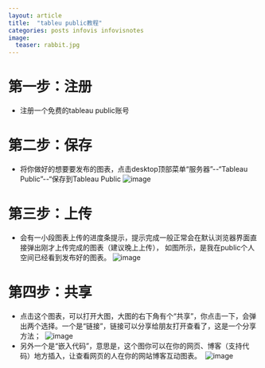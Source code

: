 ```yaml
---
layout: article
title:  "tableu public教程"
categories: posts infovis infovisnotes
image:
  teaser: rabbit.jpg
---
```

# 第一步：注册
- 注册一个免费的tableau public账号
# 第二步：保存
- 将你做好的想要要发布的图表，点击desktop顶部菜单“服务器”--“Tableau Public”--“保存到Tableau Public
  ![image](http://Ying-Fang.github.io/images/save.png)
# 第三步：上传
- 会有一小段图表上传的进度条提示，提示完成一般正常会在默认浏览器界面直接弹出刚才上传完成的图表（建议晚上上传），
  如图所示，是我在public个人空间已经看到发布好的图表。
  ![image](http://Ying-Fang.github.io/images/result.png)
# 第四步：共享
- 点击这个图表，可以打开大图，大图的右下角有个“共享”，你点击一下，会弹出两个选择。一个是“链接”，链接可以分享给朋友打开查看了，这是一个分享方法；
  ![image](http://Ying-Fang.github.io/images/embedded.png)
- 另外一个是“嵌入代码”，意思是，这个图你可以在你的网页、博客（支持代码）地方插入，让查看网页的人在你的网站博客互动图表。
  ![image](http://Ying-Fang.github.io/images/end.png)
